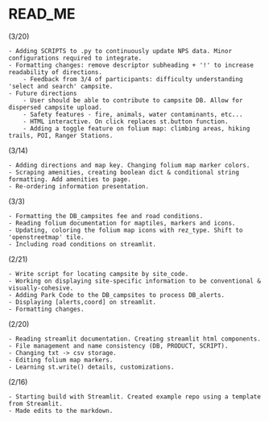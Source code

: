 # READ_ME

(3/20)

	- Adding SCRIPTS to .py to continuously update NPS data. Minor configurations required to integrate.
	- Formatting changes: remove descriptor subheading + '!' to increase readability of directions.
		- Feedback from 3/4 of participants: difficulty understanding 'select and search' campsite.
	- Future directions
		- User should be able to contribute to campsite DB. Allow for dispersed campsite upload. 
		- Safety features - fire, animals, water contaminants, etc...
		- HTML interactive. On click replaces st.button function.
		- Adding a toggle feature on folium map: climbing areas, hiking trails, POI, Ranger Stations.

(3/14)

	- Adding directions and map key. Changing folium map marker colors.
	- Scraping amenities, creating boolean dict & conditional string formatting. Add amenities to page.
	- Re-ordering information presentation. 


(3/3)

	- Formatting the DB_campsites fee and road conditions.
	- Reading folium documentation for maptiles, markers and icons.
	- Updating, coloring the folium map icons with rez_type. Shift to 'openstreetmap' tile.
	- Including road conditions on streamlit.


(2/21)

	- Write script for locating campsite by site_code.
	- Working on displaying site-specific information to be conventional & visually-cohesive.
	- Adding Park Code to the DB_campsites to process DB_alerts.
	- Displaying [alerts,coord] on streamlit.
	- Formatting changes.

(2/20)

	- Reading streamlit documentation. Creating streamlit html components.
	- File management and name consistency (DB, PRODUCT, SCRIPT).
	- Changing txt -> csv storage.
	- Editing folium map markers.
	- Learning st.write() details, customizations.

(2/16)

	- Starting build with Streamlit. Created example repo using a template from Streamlit.
	- Made edits to the markdown.
